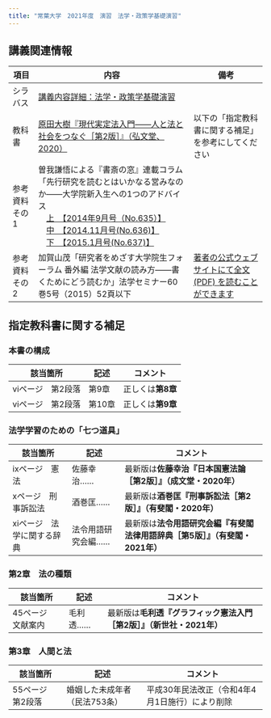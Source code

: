 ```yaml
---
title: "常葉大学　2021年度　演習　法学・政策学基礎演習"
---
```




## 講義関連情報

|項目|内容|備考|
|--|--|--|
|シラバス|[講義内容詳細：法学・政策学基礎演習][syllabus]| |
|教科書|[原田大樹『現代実定法入門――人と法と社会をつなぐ［第2版］』（弘文堂、2020）][textbook]|以下の「指定教科書に関する補足」を参考にしてください|
|参考資料その1|曽我謙悟による『書斎の窓』連載コラム「先行研究を読むとはいかなる営みなのか――大学院新入生への1つのアドバイス<br />　[上　【2014年9月号（No.635）】][soga1]<br />　[中　【2014.11月号(No.636)】][soga2]<br />　[下　【2015.1月号(No.637)】][soga3]| |
|参考資料その2|加賀山茂「研究者をめざす大学院生フォーラム 番外編 法学文献の読み方――書くためにどう読むか」法学セミナー60巻5号（2015）52頁以下|[著者の公式ウェブサイトにて全文 (PDF) を読むことができます][kagayama] |



## 指定教科書に関する補足

### 本書の構成

|該当箇所|記述|コメント|
|--|--|--|
|viページ　第2段落|第9章|正しくは**第8章**|
|viページ　第2段落|第10章|正しくは**第9章**|

### 法学学習のための「七つ道具」

|該当箇所|記述|コメント|
|--|--|--|
|ixページ　憲法|佐藤幸治……|最新版は**佐藤幸治『日本国憲法論［第2版］』（成文堂・2020年）**|
|xページ　刑事訴訟法|酒巻匡……|最新版は**酒巻匡『刑事訴訟法［第2版］』（有斐閣・2020年）**|
|xiページ　法学に関する辞典|法令用語研究会編……|最新版は**法令用語研究会編『有斐閣　法律用語辞典［第5版］』（有斐閣・2021年）**|

### 第2章　法の種類

|該当箇所|記述|コメント|
|--|--|--|
|45ページ　文献案内|毛利透……|最新版は**毛利透『グラフィック憲法入門［第2版］』（新世社・2021年）**|


### 第3章　人間と法

|該当箇所|記述|コメント|
|--|--|--|
|55ページ　第2段落|婚姻した未成年者（民法753条）|平成30年民法改正（令和4年4月1日施行）により削除|






[syllabus]: https://portal.sz.tokoha-u.ac.jp/sz/
[textbook]: https://www.koubundou.co.jp/book/b498604.html
[soga1]: http://www.yuhikaku.co.jp/static/shosai_mado/html/1409/07.html
[soga2]: http://www.yuhikaku.co.jp/static/shosai_mado/html/1411/05.html
[soga3]: http://www.yuhikaku.co.jp/static/shosai_mado/html/1501/06.html
[kagayama]: http://cyberlawschool.jp/kagayama/PublishedPapers/How2read2015.pdf

